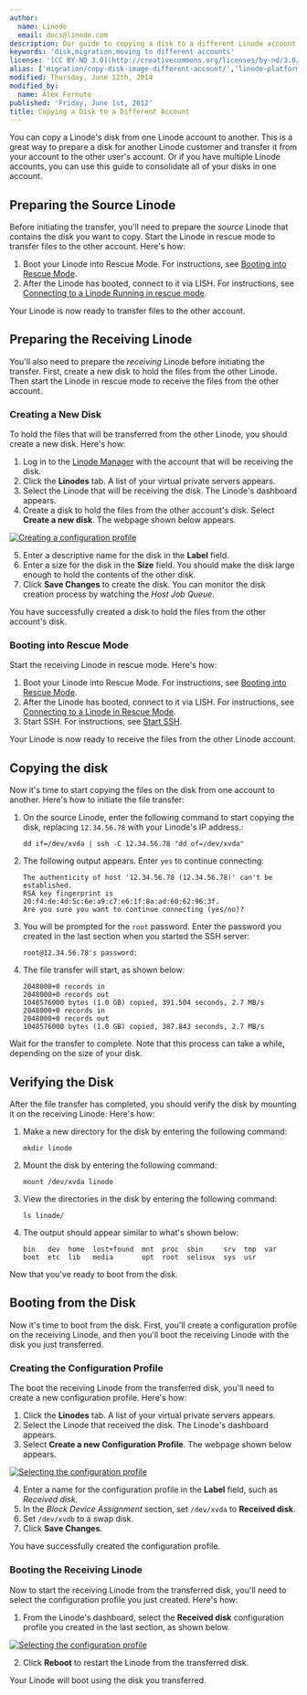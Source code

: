 ```yaml
---
author:
  name: Linode
  email: docs@linode.com
description: Our guide to copying a disk to a different Linode account
keywords: 'disk,migration,moving to different accounts'
license: '[CC BY-ND 3.0](http://creativecommons.org/licenses/by-nd/3.0/us/)'
alias: ['migration/copy-disk-image-different-account/','linode-platform/manager/managing-disk-images/']
modified: Thursday, June 12th, 2014
modified_by:
  name: Alex Fornuto
published: 'Friday, June 1st, 2012'
title: Copying a Disk to a Different Account
---
```


You can copy a Linode's disk from one Linode account to another. This is a great way to prepare a disk for another Linode customer and transfer it from your account to the other user's account. Or if you have multiple Linode accounts, you can use this guide to consolidate all of your disks in one account.

Preparing the Source Linode
---------------------------

Before initiating the transfer, you'll need to prepare the *source* Linode that contains the disk you want to copy. Start the Linode in rescue mode to transfer files to the other account. Here's how:

1.  Boot your Linode into Rescue Mode. For instructions, see [Booting into Rescue Mode](/docs/rescue-and-rebuild#sph_booting-into-rescue-mode).
2.  After the Linode has booted, connect to it via LISH. For instructions, see [Connecting to a Linode Running in rescue mode](/docs/rescue-and-rebuild#sph_connecting-to-a-linode-running-in-rescue-mode).

Your Linode is now ready to transfer files to the other account.

Preparing the Receiving Linode
------------------------------

You'll also need to prepare the *receiving* Linode before initiating the transfer. First, create a new disk to hold the files from the other Linode. Then start the Linode in rescue mode to receive the files from the other account.

### Creating a New Disk

To hold the files that will be transferred from the other Linode, you should create a new disk. Here's how:

1.  Log in to the [Linode Manager](https://manager.linode.com) with the account that will be receiving the disk.
2.  Click the **Linodes** tab. A list of your virtual private servers appears.
3.  Select the Linode that will be receiving the disk. The Linode's dashboard appears.
4.  Create a disk to hold the files from the other account's disk. Select **Create a new disk**. The webpage shown below appears.

[![Creating a configuration profile](/docs/assets/1746-migration3-1_small.png)](/docs/assets/1747-migration3-1.png)

5.  Enter a descriptive name for the disk in the **Label** field.
6.  Enter a size for the disk in the **Size** field. You should make the disk large enough to hold the contents of the other disk.
7.  Click **Save Changes** to create the disk. You can monitor the disk creation process by watching the *Host Job Queue*.

You have successfully created a disk to hold the files from the other account's disk.

### Booting into Rescue Mode

Start the receiving Linode in rescue mode. Here's how:

1.  Boot your Linode into Rescue Mode. For instructions, see [Booting into Rescue Mode](/docs/rescue-and-rebuild#sph_booting-into-rescue-mode).
2.  After the Linode has booted, connect to it via LISH. For instructions, see [Connecting to a Linode in Rescue Mode](/docs/rescue-and-rebuild#sph_connecting-to-a-linode-running-in-rescue-mode).
3.  Start SSH. For instructions, see [Start SSH](/docs/rescue-and-rebuild#sph_starting-ssh).

Your Linode is now ready to receive the files from the other Linode account.

Copying the disk
----------------------

Now it's time to start copying the files on the disk from one account to another. Here's how to initiate the file transfer:

1.  On the source Linode, enter the following command to start copying the disk, replacing `12.34.56.78` with your Linode's IP address.:

        dd if=/dev/xvda | ssh -C 12.34.56.78 "dd of=/dev/xvda"

2.  The following output appears. Enter `yes` to continue connecting:

        The authenticity of host '12.34.56.78 (12.34.56.78)' can't be established.
        RSA key fingerprint is 20:f4:de:4d:5c:6e:a9:c7:e6:1f:8a:ad:60:62:96:3f.
        Are you sure you want to continue connecting (yes/no)?

3.  You will be prompted for the `root` password. Enter the password you created in the last section when you started the SSH server:

        root@12.34.56.78's password:

4.  The file transfer will start, as shown below:

        2048000+0 records in
        2048000+0 records out
        1048576000 bytes (1.0 GB) copied, 391.504 seconds, 2.7 MB/s
        2048000+0 records in
        2048000+0 records out
        1048576000 bytes (1.0 GB) copied, 387.843 seconds, 2.7 MB/s

Wait for the transfer to complete. Note that this process can take a while, depending on the size of your disk.

Verifying the Disk
------------------------

After the file transfer has completed, you should verify the disk by mounting it on the receiving Linode. Here's how:

1.  Make a new directory for the disk by entering the following command:

        mkdir linode

2.  Mount the disk by entering the following command:

        mount /dev/xvda linode

3.  View the directories in the disk by entering the following command:

        ls linode/

4.  The output should appear similar to what's shown below:

        bin   dev  home  lost+found  mnt  proc  sbin     srv  tmp  var
        boot  etc  lib   media       opt  root  selinux  sys  usr   

Now that you've ready to boot from the disk.

Booting from the Disk
---------------------------

Now it's time to boot from the disk. First, you'll create a configuration profile on the receiving Linode, and then you'll boot the receiving Linode with the disk you just transferred.

### Creating the Configuration Profile

The boot the receiving Linode from the transferred disk, you'll need to create a new configuration profile. Here's how:

1.  Click the **Linodes** tab. A list of your virtual private servers appears.
2.  Select the Linode that received the disk. The Linode's dashboard appears.
3.  Select **Create a new Configuration Profile**. The webpage shown below appears.

[![Selecting the configuration profile](/docs/assets/1065-migration6-small.png)](/docs/assets/1064-migration6.png)

4.  Enter a name for the configuration profile in the **Label** field, such as *Received disk*.
5.  In the *Block Device Assignment* section, set `/dev/xvda` to **Received disk**.
6.  Set `/dev/xvdb` to a swap disk.
7.  Click **Save Changes**.

You have successfully created the configuration profile.

### Booting the Receiving Linode

Now to start the receiving Linode from the transferred disk, you'll need to select the configuration profile you just created. Here's how:

1.  From the Linode's dashboard, select the **Received disk** configuration profile you created in the last section, as shown below.

[![Selecting the configuration profile](/docs/assets/1060-migration4-small.png)](/docs/assets/1061-migration4.png)

2.  Click **Reboot** to restart the Linode from the transferred disk.

Your Linode will boot using the disk you transferred.




